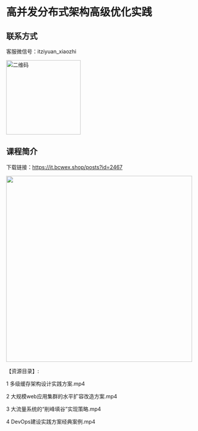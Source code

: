 # 高并发分布式架构高级优化实践

## 联系方式

客服微信号：itziyuan_xiaozhi

<img src="https://ziyuanyun.oss-cn-guangzhou.aliyuncs.com/common/20240614073449/666b82192834a.jpg" width="200" height="200" alt="二维码">

## 课程简介

下载链接：https://it.bcwex.shop/posts?id=2467

<img src="https://ziyuanyun.oss-cn-guangzhou.aliyuncs.com/yun/20240515184013/6644910d3d78a.jpg" width="500" alt="">

  

 【资源目录】:

 1 多级缓存架构设计实践方案.mp4

 2 大规模web应用集群的水平扩容改造方案.mp4

 3 大流量系统的“削峰填谷”实现策略.mp4

 4 DevOps建设实践方案经典案例.mp4

  